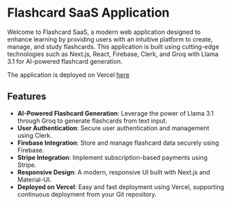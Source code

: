# Flashcard SaaS Application

Welcome to Flashcard SaaS, a modern web application designed to enhance learning by providing users with an intuitive platform to create, manage, and study flashcards. This application is built using cutting-edge technologies such as Next.js, React, Firebase, Clerk, and Groq with Llama 3.1 for AI-powered flashcard generation.

The application is deployed on Vercel [here](https://flashcard-ai-saas-app.vercel.app/)

## Features

- **AI-Powered Flashcard Generation**: Leverage the power of Llama 3.1 through Groq to generate flashcards from text input.
- **User Authentication**: Secure user authentication and management using Clerk.
- **Firebase Integration**: Store and manage flashcard data securely using Firebase.
- **Stripe Integration**: Implement subscription-based payments using Stripe.
- **Responsive Design**: A modern, responsive UI built with Next.js and Material-UI.
- **Deployed on Vercel**: Easy and fast deployment using Vercel, supporting continuous deployment from your Git repository.
